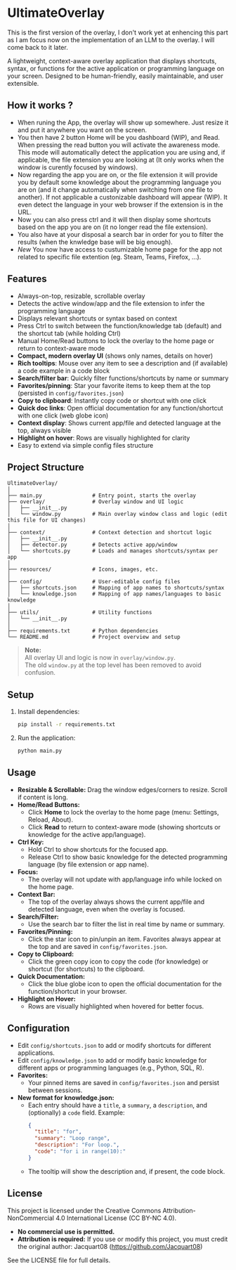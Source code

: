 # UltimateOverlay

This is the first version of the overlay, I don't work yet at enhencing this part as I am focus now on the implementation of an LLM to the overlay. I will come back to it later.

A lightweight, context-aware overlay application that displays shortcuts, syntax, or functions for the active application or programming language on your screen. Designed to be human-friendly, easily maintainable, and user extensible.

## How it works ?

- When runing the App, the overlay will show up somewhere. Just resize it and put it anywhere you want on the screen.
- You then have 2 button Home will be you dashboard (WIP), and Read. When pressing the read button you will activate the awareness mode. This mode will automatically detect the application you are using and, if applicable, the file extension you are looking at (It only works when the window is curently focused by windows). 
- Now regarding the app you are on, or the file extension it will provide you by default some knowledge about the programming language you are on (and it change automatically when switching from one file to another). If not applicable a custonizable dashboard will appear (WIP). It even detect the language in your web browser if the extension is in the URL.
- Now you can also press ctrl and it will then display some shortcuts based on the app you are on (it no longer read the file extension).
- You also have at your disposal a search bar in order for you to filter the results (when the knwledge base will be big enough).
- *New* You now have access to custumizable home page for the app not related to specific file extention (eg. Steam, Teams, Firefox, ...).

## Features
- Always-on-top, resizable, scrollable overlay
- Detects the active window/app and the file extension to infer the programming language
- Displays relevant shortcuts or syntax based on context
- Press Ctrl to switch between the function/knowledge tab (default) and the shortcut tab (while holding Ctrl)
- Manual Home/Read buttons to lock the overlay to the home page or return to context-aware mode
- **Compact, modern overlay UI** (shows only names, details on hover)
- **Rich tooltips**: Mouse over any item to see a description and (if available) a code example in a code block
- **Search/filter bar**: Quickly filter functions/shortcuts by name or summary
- **Favorites/pinning**: Star your favorite items to keep them at the top (persisted in `config/favorites.json`)
- **Copy to clipboard**: Instantly copy code or shortcut with one click
- **Quick doc links**: Open official documentation for any function/shortcut with one click (web globe icon)
- **Context display**: Shows current app/file and detected language at the top, always visible
- **Highlight on hover**: Rows are visually highlighted for clarity
- Easy to extend via simple config files structure

## Project Structure
```
UltimateOverlay/
│
├── main.py                # Entry point, starts the overlay
├── overlay/               # Overlay window and UI logic
│   ├── __init__.py
│   └── window.py          # Main overlay window class and logic (edit this file for UI changes)
│
├── context/               # Context detection and shortcut logic
│   ├── __init__.py
│   ├── detector.py        # Detects active app/window
│   └── shortcuts.py       # Loads and manages shortcuts/syntax per app
│
├── resources/             # Icons, images, etc.
│
├── config/                # User-editable config files
│   ├── shortcuts.json     # Mapping of app names to shortcuts/syntax
│   └── knowledge.json     # Mapping of app names/languages to basic knowledge
│
├── utils/                 # Utility functions
│   └── __init__.py
│
├── requirements.txt       # Python dependencies
└── README.md              # Project overview and setup
```

> **Note:**  
> All overlay UI and logic is now in `overlay/window.py`.  
> The old `window.py` at the top level has been removed to avoid confusion.

## Setup
1. Install dependencies:
   ```bash
   pip install -r requirements.txt
   ```
2. Run the application:
   ```bash
   python main.py
   ```

## Usage
- **Resizable & Scrollable:** Drag the window edges/corners to resize. Scroll if content is long.
- **Home/Read Buttons:**
  - Click **Home** to lock the overlay to the home page (menu: Settings, Reload, About).
  - Click **Read** to return to context-aware mode (showing shortcuts or knowledge for the active app/language).
- **Ctrl Key:**
  - Hold Ctrl to show shortcuts for the focused app.
  - Release Ctrl to show basic knowledge for the detected programming language (by file extension or app name).
- **Focus:**
  - The overlay will not update with app/language info while locked on the home page.
- **Context Bar:**
  - The top of the overlay always shows the current app/file and detected language, even when the overlay is focused.
- **Search/Filter:**
  - Use the search bar to filter the list in real time by name or summary.
- **Favorites/Pinning:**
  - Click the star icon to pin/unpin an item. Favorites always appear at the top and are saved in `config/favorites.json`.
- **Copy to Clipboard:**
  - Click the green copy icon to copy the code (for knowledge) or shortcut (for shortcuts) to the clipboard.
- **Quick Documentation:**
  - Click the blue globe icon to open the official documentation for the function/shortcut in your browser.
- **Highlight on Hover:**
  - Rows are visually highlighted when hovered for better focus.

## Configuration
- Edit `config/shortcuts.json` to add or modify shortcuts for different applications.
- Edit `config/knowledge.json` to add or modify basic knowledge for different apps or programming languages (e.g., Python, SQL, R).
- **Favorites:**
  - Your pinned items are saved in `config/favorites.json` and persist between sessions.
- **New format for knowledge.json:**
  - Each entry should have a `title`, a `summary`, a `description`, and (optionally) a `code` field. Example:
    ```json
    {
      "title": "for",
      "summary": "Loop range",
      "description": "For loop.",
      "code": "for i in range(10):"
    }
    ```
  - The tooltip will show the description and, if present, the code block.

## License
This project is licensed under the Creative Commons Attribution-NonCommercial 4.0 International License (CC BY-NC 4.0).

- **No commercial use is permitted.**
- **Attribution is required:** If you use or modify this project, you must credit the original author: Jacquart08 (https://github.com/Jacquart08)

See the LICENSE file for full details. 
